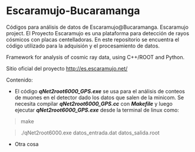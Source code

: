 # Escaramujo-Bucaramanga
Códigos para análisis de datos de Escaramujo@Bucaramanga. Escaramujo project.
El Proyecto Escaramujo es una plataforma para detección de rayos cósmicos con placas centelladoras. En este repositorio se encuentra el código utilizado para la adquisión y el procesamiento de datos.

Framework for analysis of cosmic ray data, using C++/ROOT and Python.

Sitio oficial del proyecto http://es.escaramujo.net/

Contenido:

+ El código **_qNet2root6000_GPS.exe_** se usa para el análisis de conteos de muones en el detector dado los datos que salen de la minicom. Se necesita compilar **_qNet2root6000_GPS.cc_** con **_Makefile_** y luego ejecutar **_qNet2root6000_GPS.exe_** desde la terminal de linux como:
> make

> ./qNet2root6000.exe datos_entrada.dat datos_salida.root

+ Otra cosa
